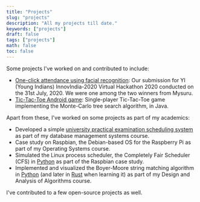 ```yaml
---
title: "Projects"
slug: "projects"
description: "All my projects till date."
keywords: ["projects"]
draft: false
tags: ["projects"]
math: false
toc: false
---
```


Some projects I've worked on and contributed to include:

- [One-click attendance using facial recognition](https://github.com/yi-hackathon-2020/attendance-facial-recognition):
  Our submission for YI (Young Indians) InnovIndia-2020 Virtual Hackathon 2020
  conducted on the 31st July, 2020. We were one among the two winners from
  Mysuru.
- [Tic-Tac-Toe Android game](https://github.com/SanchithHegde/tic-tac-toe-android/):
  Single-player Tic-Tac-Toe game implementing the Monte-Carlo tree search
  algorithm, in Java.

Apart from these, I've worked on some projects as part of my academics:

- Developed a simple
  [university practical examination scheduling system](https://github.com/SanchithHegde/university-practical-exam)
  as part of my database management systems course.
- Case study on Raspbian, the Debian-based OS for the Raspberry Pi as part of
  my Operating Systems course.
- Simulated the Linux process scheduler, the Completely Fair Scheduler (CFS) in
  [Python](https://github.com/SanchithHegde/completely-fair-scheduler) as part
  of the Raspbian case study.
- Implemented and visualized the Boyer-Moore string matching algorithm in
  [Python](https://github.com/SanchithHegde/boyer-moore-visualization-python)
  (and later in [Rust](https://github.com/SanchithHegde/boyer-moore-visualization-rs)
  when learning it) as part of my Design and Analysis of
  Algorithms course.

I've contributed to a few open-source projects as well.
